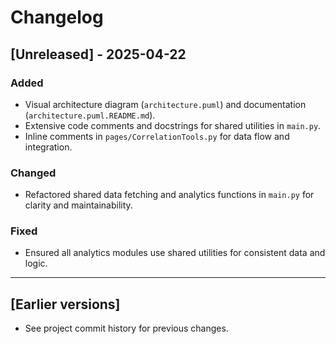 # Changelog

## [Unreleased] - 2025-04-22
### Added
- Visual architecture diagram (`architecture.puml`) and documentation (`architecture.puml.README.md`).
- Extensive code comments and docstrings for shared utilities in `main.py`.
- Inline comments in `pages/CorrelationTools.py` for data flow and integration.

### Changed
- Refactored shared data fetching and analytics functions in `main.py` for clarity and maintainability.

### Fixed
- Ensured all analytics modules use shared utilities for consistent data and logic.

---

## [Earlier versions]
- See project commit history for previous changes.
